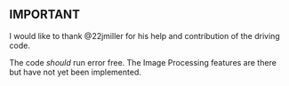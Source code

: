 ## IMPORTANT

I would like to thank @22jmiller for his help and contribution of the driving code.

The code *should* run error free. The Image Processing features are there but have not yet been implemented.
